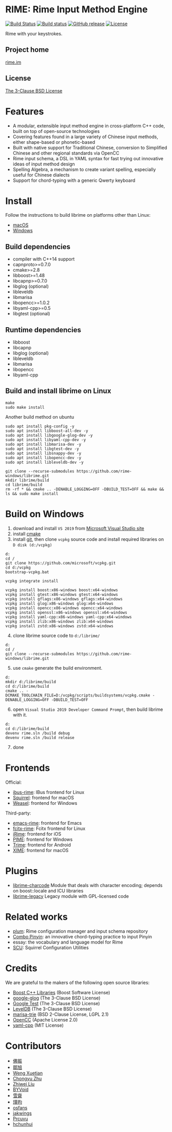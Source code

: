 <meta charset="UTF-8">

RIME: Rime Input Method Engine
===
[![Build Status](https://travis-ci.org/rime/librime.svg)](https://travis-ci.org/rime/librime)
[![Build status](https://ci.appveyor.com/api/projects/status/github/rime/librime?svg=true)](https://ci.appveyor.com/project/rime/librime)
[![GitHub release](https://img.shields.io/github/release/rime/librime.svg)](https://github.com/rime/librime/releases)
[![License](https://img.shields.io/badge/License-BSD%203--Clause-blue.svg)](https://opensource.org/licenses/BSD-3-Clause)

Rime with your keystrokes.

Project home
---
[rime.im](https://rime.im)

License
---
[The 3-Clause BSD License](https://opensource.org/licenses/BSD-3-Clause)

Features
===
  - A modular, extensible input method engine in cross-platform C++ code,
    built on top of open-source technologies
  - Covering features found in a large variety of Chinese input methods,
    either shape-based or phonetic-based
  - Built with native support for Traditional Chinese, conversion to Simplified
    Chinese and other regional standards via OpenCC
  - Rime input schema, a DSL in YAML syntax for fast trying out innovative ideas
    of input method design
  - Spelling Algebra, a mechanism to create variant spelling, especially useful
    for Chinese dialects
  - Support for chord-typing with a generic Qwerty keyboard

Install
===
Follow the instructions to build librime on platforms other than Linux:
  - [macOS](https://github.com/rime/librime/tree/master/README-mac.md)
  - [Windows](https://github.com/rime/librime/tree/master/README-windows.md)

Build dependencies
---
  - compiler with C++14 support
  - capnproto>=0.7.0
  - cmake>=2.8
  - libboost>=1.48
  - libcapnp>=0.7.0
  - libglog (optional)
  - libleveldb
  - libmarisa
  - libopencc>=1.0.2
  - libyaml-cpp>=0.5
  - libgtest (optional)

Runtime dependencies
---
  - libboost
  - libcapnp
  - libglog (optional)
  - libleveldb
  - libmarisa
  - libopencc
  - libyaml-cpp

Build and install librime on Linux
---
```
make
sudo make install
```
Another build method on ubuntu
```
sudo apt install pkg-config -y
sudo apt install libboost-all-dev -y
sudo apt install libgoogle-glog-dev -y
sudo apt install libyaml-cpp-dev -y
sudo apt install libmarisa-dev -y
sudo apt install libgtest-dev -y
sudo apt install libsnappy-dev -y
sudo apt install libopencc-dev -y
sudo apt install libleveldb-dev -y

git clone --recurse-submodules https://github.com/rime-windows/librime.git
mkdir librime/build
cd librime/build
rm -rf * && cmake .. -DENABLE_LOGGING=OFF -DBUILD_TEST=OFF && make && ls && sudo make install
```

Build on Windows
===
1. download and install `VS 2019` from [Microsoft Visual Studio site](https://visualstudio.microsoft.com/downloads/)
2. install [cmake](https://cmake.org/)
3. install [git](https://git-scm.com/), then clone `vcpkg` source code and install required libraries on `D disk (d:/vcpkg)`
```
d:
cd /
git clone https://github.com/microsoft/vcpkg.git
cd d:/vcpkg
bootstrap-vcpkg.bat

vcpkg integrate install

vcpkg install boost:x86-windows boost:x64-windows
vcpkg install gtest:x86-windows gtest:x64-windows
vcpkg install gflags:x86-windows gflags:x64-windows
vcpkg install glog:x86-windows glog:x64-windows
vcpkg install opencc:x86-windows opencc:x64-windows
vcpkg install openssl:x86-windows openssl:x64-windows
vcpkg install yaml-cpp:x86-windows yaml-cpp:x64-windows
vcpkg install zlib:x86-windows zlib:x64-windows
vcpkg install zstd:x86-windows zstd:x64-windows
```
4. clone librime source code to `d:/librime/`
```
d:
cd /
git clone --recurse-submodules https://github.com/rime-windows/librime.git
```
5. use `cmake` generate the build environment.
```
d:
mkdir d:/librime/build
cd d:/librime/build
cmake .. -DCMAKE_TOOLCHAIN_FILE=D:/vcpkg/scripts/buildsystems/vcpkg.cmake -DENABLE_LOGGING=OFF -DBUILD_TEST=OFF
```
6. open `Visual Studio 2019 Developer Command Prompt`, then build librime with it.
```
d:
cd d:/librime/build
devenv rime.sln /build debug
devenv rime.sln /build release
```
7. done

Frontends
===

Official:
  - [ibus-rime](https://github.com/rime/ibus-rime): IBus frontend for Linux
  - [Squirrel](https://github.com/rime/squirrel): frontend for macOS
  - [Weasel](https://github.com/rime/weasel): frontend for Windows

Third-party:
  - [emacs-rime](https://github.com/DogLooksGood/emacs-rime): frontend for Emacs
  - [fcitx-rime](https://github.com/fcitx/fcitx-rime): Fcitx frontend for Linux
  - [iRime](https://github.com/jimmy54/iRime): frontend for iOS
  - [PIME](https://github.com/EasyIME/PIME): frontend for Windows
  - [Trime](https://github.com/osfans/trime): frontend for Android
  - [XIME](https://github.com/stackia/XIME): frontend for macOS

Plugins
===
  - [librime-charcode](https://github.com/rime/librime-charcode) Module that
    deals with character encoding; depends on boost::locale and ICU libraries
  - [librime-legacy](https://github.com/rime/librime-legacy) Legacy module with
    GPL-licensed code

Related works
===
  - [plum](https://github.com/rime/plum): Rime configuration manager and input
    schema repository
  - [Combo Pinyin](https://github.com/rime/home/wiki/ComboPinyin): an innovative
    chord-typing practice to input Pinyin
  - essay: the vocabulary and language model for Rime
  - [SCU](https://github.com/neolee/SCU): Squirrel Configuration Utilities

Credits
===
We are grateful to the makers of the following open source libraries:

  - [Boost C++ Libraries](http://www.boost.org/) (Boost Software License)
  - [google-glog](https://github.com/google/glog) (The 3-Clause BSD License)
  - [Google Test](https://github.com/google/googletest) (The 3-Clause BSD License)
  - [LevelDB](https://github.com/google/leveldb) (The 3-Clause BSD License)
  - [marisa-trie](https://github.com/s-yata/marisa-trie) (BSD 2-Clause License, LGPL 2.1)
  - [OpenCC](https://github.com/BYVoid/OpenCC) (Apache License 2.0)
  - [yaml-cpp](https://github.com/jbeder/yaml-cpp) (MIT License)

Contributors
===
  - [佛振](https://github.com/lotem)
  - [鄒旭](https://github.com/zouxu09)
  - [Weng Xuetian](http://csslayer.info)
  - [Chongyu Zhu](http://lembacon.com)
  - [Zhiwei Liu](https://github.com/liuzhiwei)
  - [BYVoid](http://www.byvoid.com)
  - [雪齋](https://github.com/LEOYoon-Tsaw)
  - [瑾昀](https://github.com/kunki)
  - [osfans](https://github.com/osfans)
  - [jakwings](https://github.com/jakwings)
  - [Prcuvu](https://github.com/Prcuvu)
  - [hchunhui](https://github.com/hchunhui)
